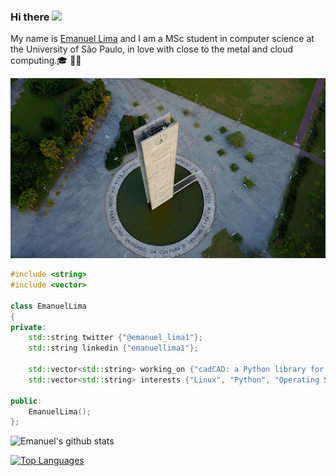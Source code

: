 ### Hi there <img src="https://raw.githubusercontent.com/MartinHeinz/MartinHeinz/master/wave.gif" width="30px">

My name is [Emanuel Lima](https://emanuellima.tech) and I am a MSc student in computer science at the University of São Paulo, in love with close to the metal and cloud computing.🎓 👨‍💻

![I am a student at the University of São Paulo](https://raw.githubusercontent.com/emanuellima1/emanuellima1/master/usp.jpg)

```cpp
#include <string>
#include <vector>

class EmanuelLima
{
private:
    std::string twitter {"@emanuel_lima1"};
    std::string linkedin {"emanuellima1"};

    std::vector<std::string> working_on {"cadCAD: a Python library for complex system simulations", "Non-volatile memory architectures"};
    std::vector<std::string> interests {"Linux", "Python", "Operating Systems", "Assembly", "C++", "Rust", "HPC", "Compilers", "LLVM", "Computer Architecture", "Analytic Philosophy"};

public:
    EmanuelLima();
};
```

![Emanuel's github stats](https://github-readme-stats.vercel.app/api?username=emanuellima1&show_icons=true)

[![Top Languages](https://github-readme-stats.vercel.app/api/top-langs/?username=emanuellima1&layout=compact&hide=javascript,html,css)](https://github.com/anuraghazra/github-readme-stats)

